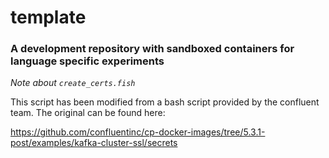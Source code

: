 # template
### A development repository with sandboxed containers for language specific experiments


*Note about `create_certs.fish`*

This script has been modified from a bash script provided by the confluent team. The original can be found here: 

https://github.com/confluentinc/cp-docker-images/tree/5.3.1-post/examples/kafka-cluster-ssl/secrets
